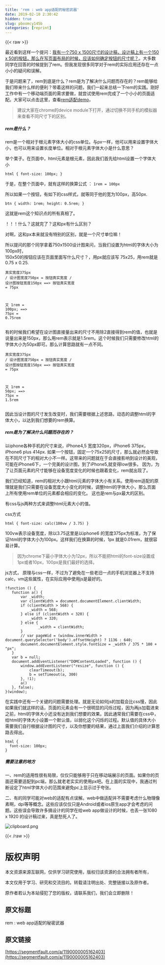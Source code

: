 ```yaml
---
title: 'rem : web app适配的秘密武器' 
date: 2019-02-10 2:30:42
hidden: true
slug: pboomcy145b
categories: [reprint]
---
```


{{< raw >}}

                    
<p>最近看到这样一个提问：<a href="https://segmentfault.com/q/1010000005148519?_ea=802799">我有一个750 x 1500尺寸的设计稿，设计稿上有一个150 x 50的按钮，那么在写页面布局的时候，应该如何确定按钮的尺寸呢？</a>。大多数同学在回答的时候提到了rem。但我发现很多同学对于rem的实际应用还存在一点小小的疑问和误解。</p>
<p>于是问题来了，rem到底是什么？rem是为了解决什么问题而存在的？rem能够给我们带来什么样的便利？带着这样的问题，我们一起来总结一下rem的实践。刚好工作中有一个移动端页面的需求要做，就尝试使用rem完成了一个小小的页面适配。大家可以点击这里，查看<a href="https://www.itiger.com/activity/forapp/invitation/" rel="nofollow noreferrer" target="_blank">rem适配demo</a>，</p>
<blockquote><p>建议大家在chrome的device module下打开，通过切换不同手机的模拟器来查看不同尺寸下的区别。</p></blockquote>
<h5>rem是什么？</h5>
<p>rem是一个相对于根元素字体大小的css单位。与px一样，他可以用来设置字体大小，也可以用来设置长度单位。相对于根元素字体大小是什么意思？</p>
<p>举个栗子。在页面中，html元素是根元素，因此我们首先给html设置一个字体大小</p>
<div class="widget-codetool" style="display:none;">
      <div class="widget-codetool--inner">
      <span class="selectCode code-tool" data-toggle="tooltip" data-placement="top" title="" data-original-title="全选"></span>
      <span type="button" class="copyCode code-tool" data-toggle="tooltip" data-placement="top" data-clipboard-text="html { font-size: 100px; }" title="" data-original-title="复制"></span>
      <span type="button" class="saveToNote code-tool" data-toggle="tooltip" data-placement="top" title="" data-original-title="放进笔记"></span>
      </div>
      </div><pre class="css hljs"><code class="css" style="word-break: break-word; white-space: initial;"><span class="hljs-selector-tag">html</span> { <span class="hljs-attribute">font-size</span>: <span class="hljs-number">100px</span>; }</code></pre>
<p>于是，在整个页面中，就有这样的换算公式 ： <code>1rem = 100px</code></p>
<p>所以如果一个按钮，有如下的css样式，就等同于他的宽为100px，高50px.</p>
<div class="widget-codetool" style="display:none;">
      <div class="widget-codetool--inner">
      <span class="selectCode code-tool" data-toggle="tooltip" data-placement="top" title="" data-original-title="全选"></span>
      <span type="button" class="copyCode code-tool" data-toggle="tooltip" data-placement="top" data-clipboard-text="btn { width: 1rem; height: 0.5rem; }" title="" data-original-title="复制"></span>
      <span type="button" class="saveToNote code-tool" data-toggle="tooltip" data-placement="top" title="" data-original-title="放进笔记"></span>
      </div>
      </div><pre class="css hljs"><code class="css" style="word-break: break-word; white-space: initial;"><span class="hljs-selector-tag">btn</span> { <span class="hljs-attribute">width</span>: <span class="hljs-number">1rem</span>; <span class="hljs-attribute">height</span>: <span class="hljs-number">0.5rem</span>; }</code></pre>
<p>这就是rem这个知识点的所有真相了。</p>
<p>！！！什么？这就完了？这和px有什么区别？</p>
<p>对啊，这和px本来就没有特别的区别，就是一个尺寸单位嘛！</p>
<p>所以提问的那个同学拿着750x1500设计图来问，当我们设置为html的字体大小为100px时，<br>150x50的按钮应该在页面里面写什么尺寸？，用px就应该写 75x25，用rem就是 0.75 x 0.25.</p>
<div class="widget-codetool" style="display:none;">
      <div class="widget-codetool--inner">
      <span class="selectCode code-tool" data-toggle="tooltip" data-placement="top" title="" data-original-title="全选"></span>
      <span type="button" class="copyCode code-tool" data-toggle="tooltip" data-placement="top" data-clipboard-text="真实宽度375px / 设计图宽度750px = 按钮真实宽度 / 设计图按钮宽度150px
==> 按钮真实宽度 = 75px

又 1rem = 100px;   ==> 75px = 0.75rem" title="" data-original-title="复制"></span>
      <span type="button" class="saveToNote code-tool" data-toggle="tooltip" data-placement="top" title="" data-original-title="放进笔记"></span>
      </div>
      </div><pre class="javascript hljs"><code class="js">真实宽度<span class="hljs-number">375</span>px / 设计图宽度<span class="hljs-number">750</span>px = 按钮真实宽度 / 设计图按钮宽度<span class="hljs-number">150</span>px
==&gt; 按钮真实宽度 = <span class="hljs-number">75</span>px

又 <span class="hljs-number">1</span>rem = <span class="hljs-number">100</span>px;   ==&gt; <span class="hljs-number">75</span>px = <span class="hljs-number">0.75</span>rem</code></pre>
<p>有的时候我们希望在设计图直接量出来的尺寸不用除2直接得到rem的值，也就是说量出来是150px，那么用rem表示就是1.5rem。这个时候我们只需要修改html的字体大小为50px即可。那么计算思路就有一点不同。</p>
<div class="widget-codetool" style="display:none;">
      <div class="widget-codetool--inner">
      <span class="selectCode code-tool" data-toggle="tooltip" data-placement="top" title="" data-original-title="全选"></span>
      <span type="button" class="copyCode code-tool" data-toggle="tooltip" data-placement="top" data-clipboard-text="真实宽度375px / 设计图宽度750px = 按钮真实宽度 / 设计图按钮宽度150px
==> 按钮真实宽度 = 75px

又 1rem = 50px;   ==> 75px = 1.5rem" title="" data-original-title="复制"></span>
      <span type="button" class="saveToNote code-tool" data-toggle="tooltip" data-placement="top" title="" data-original-title="放进笔记"></span>
      </div>
      </div><pre class="javascript hljs"><code class="js">真实宽度<span class="hljs-number">375</span>px / 设计图宽度<span class="hljs-number">750</span>px = 按钮真实宽度 / 设计图按钮宽度<span class="hljs-number">150</span>px
==&gt; 按钮真实宽度 = <span class="hljs-number">75</span>px

又 <span class="hljs-number">1</span>rem = <span class="hljs-number">50</span>px;   ==&gt; <span class="hljs-number">75</span>px = <span class="hljs-number">1.5</span>rem</code></pre>
<p>因此当设计图的尺寸发生改变时，我们需要根据上述思路，动态的调整html的字体大小，以达到我们想要的rem换算。</p>
<h5>rem是为了解决什么问题而存在的？</h5>
<p>以iphone各种手机的尺寸来说，iPhone4,5 宽度320px，iPhone6 375px，iPhone6 plus 414px. 如果一个按钮，固定一个75x25的尺寸，那么就必然会导致在不同尺寸下的相对大小不一样。这带来的问题就在于会直接影响到设计的美观，可能在iPhone6下，一个完美的设计图，到了iPhone5,就变得low很多。 因为，为了让页面元素的尺寸能够在设备宽度变化的时候也跟着变化，rem就出现了。</p>
<p>我们已经知道，rem的相对大小跟html元素的字体大小有关系。使用rem适配的原理就是我们只需要在设备宽度大小变化的时候，调整html的字体大小，那么页面上所有使用rem单位的元素都会相应的变化。 这也是rem与px最大的区别。</p>
<p>有css与js两种方式来调整html元素大小的值。  </p>
<p>css方式</p>
<div class="widget-codetool" style="display:none;">
      <div class="widget-codetool--inner">
      <span class="selectCode code-tool" data-toggle="tooltip" data-placement="top" title="" data-original-title="全选"></span>
      <span type="button" class="copyCode code-tool" data-toggle="tooltip" data-placement="top" data-clipboard-text="html { font-size: calc(100vw / 3.75) }" title="" data-original-title="复制"></span>
      <span type="button" class="saveToNote code-tool" data-toggle="tooltip" data-placement="top" title="" data-original-title="放进笔记"></span>
      </div>
      </div><pre class="css hljs"><code class="css" style="word-break: break-word; white-space: initial;"><span class="hljs-selector-tag">html</span> { <span class="hljs-attribute">font-size</span>: <span class="hljs-built_in">calc</span>(100vw / 3.75) }</code></pre>
<p>100vw表示设备宽度，除以3.75这里是以iphone6 的宽度375px为标准，为了保证html的字体大小为100px。这样我们在换算的时候，1px 就是0.01rem，就很容易计算。</p>
<blockquote><p>因为chrome下最小字体大小为12px，所以不能把html的font-size设置成1px或者10px，100px是我们最好的选择。</p></blockquote>
<p>js方式， 原理与css一样，不过为了避免在一些老旧一点的手机浏览器上不支持calc，vm这些属性，在实际应用中使用js是最好的。</p>
<div class="widget-codetool" style="display:none;">
      <div class="widget-codetool--inner">
      <span class="selectCode code-tool" data-toggle="tooltip" data-placement="top" title="" data-original-title="全选"></span>
      <span type="button" class="copyCode code-tool" data-toggle="tooltip" data-placement="top" data-clipboard-text="!function () {
   function a() {
       var _width;
       var clientWidth = document.documentElement.clientWidth;
       if (clientWidth > 568) {
           _width = 568;
       } else if (clientWidth < 320) {
           _width = 320;
       } else {
               _width = clientWidth;
       }
       // var pageWid = (window.innerWidth > document.querySelector('body').offsetHeight) ? 1136 : 640;
       document.documentElement.style.fontSize = _width / 375 * 100 + &quot;px&quot;;
   }
   var b = null;
   document.addEventListener(&quot;DOMContentLoaded&quot;, function () {
       window.addEventListener(&quot;resize&quot;, function () {
           clearTimeout(b);
           b = setTimeout(a, 300)
       }, !1);
       a()
   }, false);
}(window);" title="" data-original-title="复制"></span>
      <span type="button" class="saveToNote code-tool" data-toggle="tooltip" data-placement="top" title="" data-original-title="放进笔记"></span>
      </div>
      </div><pre class="javascript hljs"><code class="js">!<span class="hljs-function"><span class="hljs-keyword">function</span> (<span class="hljs-params"></span>) </span>{
   <span class="hljs-function"><span class="hljs-keyword">function</span> <span class="hljs-title">a</span>(<span class="hljs-params"></span>) </span>{
       <span class="hljs-keyword">var</span> _width;
       <span class="hljs-keyword">var</span> clientWidth = <span class="hljs-built_in">document</span>.documentElement.clientWidth;
       <span class="hljs-keyword">if</span> (clientWidth &gt; <span class="hljs-number">568</span>) {
           _width = <span class="hljs-number">568</span>;
       } <span class="hljs-keyword">else</span> <span class="hljs-keyword">if</span> (clientWidth &lt; <span class="hljs-number">320</span>) {
           _width = <span class="hljs-number">320</span>;
       } <span class="hljs-keyword">else</span> {
               _width = clientWidth;
       }
       <span class="hljs-comment">// var pageWid = (window.innerWidth &gt; document.querySelector('body').offsetHeight) ? 1136 : 640;</span>
       <span class="hljs-built_in">document</span>.documentElement.style.fontSize = _width / <span class="hljs-number">375</span> * <span class="hljs-number">100</span> + <span class="hljs-string">"px"</span>;
   }
   <span class="hljs-keyword">var</span> b = <span class="hljs-literal">null</span>;
   <span class="hljs-built_in">document</span>.addEventListener(<span class="hljs-string">"DOMContentLoaded"</span>, <span class="hljs-function"><span class="hljs-keyword">function</span> (<span class="hljs-params"></span>) </span>{
       <span class="hljs-built_in">window</span>.addEventListener(<span class="hljs-string">"resize"</span>, <span class="hljs-function"><span class="hljs-keyword">function</span> (<span class="hljs-params"></span>) </span>{
           clearTimeout(b);
           b = setTimeout(a, <span class="hljs-number">300</span>)
       }, !<span class="hljs-number">1</span>);
       a()
   }, <span class="hljs-literal">false</span>);
}(<span class="hljs-built_in">window</span>);</code></pre>
<p>在实践中还有一个关键的问题需要处理。就是无论如何js的加载会比css慢，因此如果我们就这样的话，页面的元素会有一个很明显的闪烁过程，因为再js加载进来之前，html的字体大小还没有达到我们想要的效果。因此通常我们需要在css中，给html的字体大小设置一个默认值，以弱化这个闪烁的过程。默认值的具体大小需要我们自行根据设计图的尺寸，以及你想要的结果，通过上面我们介绍的计算思路去得出。</p>
<div class="widget-codetool" style="display:none;">
      <div class="widget-codetool--inner">
      <span class="selectCode code-tool" data-toggle="tooltip" data-placement="top" title="" data-original-title="全选"></span>
      <span type="button" class="copyCode code-tool" data-toggle="tooltip" data-placement="top" data-clipboard-text="html {
  font-size: 100px;
}" title="" data-original-title="复制"></span>
      <span type="button" class="saveToNote code-tool" data-toggle="tooltip" data-placement="top" title="" data-original-title="放进笔记"></span>
      </div>
      </div><pre class="css hljs"><code class="css"><span class="hljs-selector-tag">html</span> {
  <span class="hljs-attribute">font-size</span>: <span class="hljs-number">100px</span>;
}</code></pre>
<h5>需要注意的地方</h5>
<p>一、rem的适用性很有局限，仅仅只能够用于只在移动端展示的页面。如果你的页面还需要适配到pc端，那么就老老实实的使用px吧。在上面的实现中，我通过判断设定了html字体大小的范围来避免pc上显示过于夸张。</p>
<p>二、有的同学可能对web的适配有点误解。web中做适配并不需要考虑什么物理像素啊，dpi等等概念。这些应该仅仅只是Android或者ios原生app才会考虑的问题。这些误会导致许多搞设计的同学在给web app做设计的时候，也丢一张1080 x 1920 的设计稿过来，真是愁死人了。</p>
<p><span class="img-wrap"><img data-src="/img/bV0emY?w=800&amp;h=300" src="https://static.alili.tech/img/bV0emY?w=800&amp;h=300" alt="clipboard.png" title="clipboard.png" style="cursor: pointer; display: inline;"></span></p>

                
{{< /raw >}}

# 版权声明
本文资源来源互联网，仅供学习研究使用，版权归该资源的合法拥有者所有，

本文仅用于学习、研究和交流目的。转载请注明出处、完整链接以及原作者。

原作者若认为本站侵犯了您的版权，请联系我们，我们会立即删除！

## 原文标题
rem : web app适配的秘密武器

## 原文链接
[https://segmentfault.com/a/1190000005162403](https://segmentfault.com/a/1190000005162403)

